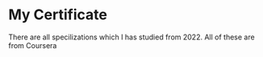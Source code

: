 # My Certificate
There are all specilizations which I has studied from 2022. All of these are from Coursera 
